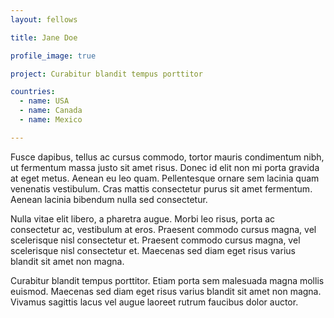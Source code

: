 ```yaml
---
layout: fellows

title: Jane Doe

profile_image: true

project: Curabitur blandit tempus porttitor

countries:
  - name: USA
  - name: Canada
  - name: Mexico

---
```


Fusce dapibus, tellus ac cursus commodo, tortor mauris condimentum nibh, ut fermentum massa justo sit amet risus. Donec id elit non mi porta gravida at eget metus. Aenean eu leo quam. Pellentesque ornare sem lacinia quam venenatis vestibulum. Cras mattis consectetur purus sit amet fermentum. Aenean lacinia bibendum nulla sed consectetur.

Nulla vitae elit libero, a pharetra augue. Morbi leo risus, porta ac consectetur ac, vestibulum at eros. Praesent commodo cursus magna, vel scelerisque nisl consectetur et. Praesent commodo cursus magna, vel scelerisque nisl consectetur et. Maecenas sed diam eget risus varius blandit sit amet non magna.

Curabitur blandit tempus porttitor. Etiam porta sem malesuada magna mollis euismod. Maecenas sed diam eget risus varius blandit sit amet non magna. Vivamus sagittis lacus vel augue laoreet rutrum faucibus dolor auctor.